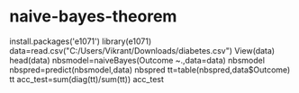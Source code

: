 # naive-bayes-theorem
install.packages('e1071')
library(e1071)
data=read.csv("C:/Users/Vikrant/Downloads/diabetes.csv")
View(data)
head(data)
nbsmodel=naiveBayes(Outcome ~.,data=data)
nbsmodel
nbspred=predict(nbsmodel,data)
nbspred
tt=table(nbspred,data$Outcome)
tt
acc_test=sum(diag(tt)/sum(tt))
acc_test
